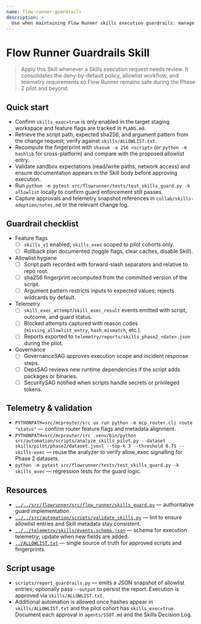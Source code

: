 ```yaml
---
name: flow-runner-guardrails
description: >
  Use when maintaining Flow Runner skills execution guardrails: manage skills_exec feature flags, allowlist hashes, sandbox expectations, and telemetry for approved scripts.
---
```


# Flow Runner Guardrails Skill

> Apply this Skill whenever a Skills execution request needs review. It consolidates the deny-by-default policy, allowlist workflow, and telemetry requirements so Flow Runner remains safe during the Phase 2 pilot and beyond.

## Quick start
- Confirm `skills_exec=true` is only enabled in the target staging workspace and feature flags are tracked in `PLANS.md`.
- Retrieve the script path, expected sha256, and argument pattern from the change request; verify against `skills/ALLOWLIST.txt`.
- Recompute the fingerprint with `shasum -a 256 <script>` (or `python -m hashlib` for cross-platform) and compare with the proposed allowlist entry.
- Validate sandbox expectations (read/write paths, network access) and ensure documentation appears in the Skill body before approving execution.
- Run `python -m pytest src/flowrunner/tests/test_skills_guard.py -k allowlist` locally to confirm guard enforcement still passes.
- Capture approvals and telemetry snapshot references in `collab/skills-adoption/notes.md` or the relevant change log.

## Guardrail checklist
- Feature flags
  - [ ] `skills_v1` enabled; `skills_exec` scoped to pilot cohorts only.
  - [ ] Rollback plan documented (toggle flags, clear caches, disable Skill).
- Allowlist hygiene
  - [ ] Script path recorded with forward-slash separators and relative to repo root.
  - [ ] sha256 fingerprint recomputed from the committed version of the script.
  - [ ] Argument pattern restricts inputs to expected values; rejects wildcards by default.
- Telemetry
  - [ ] `skill_exec_attempt`/`skill_exec_result` events emitted with script, outcome, and guard status.
  - [ ] Blocked attempts captured with reason codes (`missing_allowlist_entry`, `hash_mismatch`, etc.).
  - [ ] Reports exported to `telemetry/reports/skills_phase2_<date>.json` during the pilot.
- Governance
  - [ ] GovernanceSAG approves execution scope and incident response steps.
  - [ ] DepsSAG reviews new runtime dependencies if the script adds packages or binaries.
  - [ ] SecuritySAG notified when scripts handle secrets or privileged tokens.

## Telemetry & validation
- `PYTHONPATH=src/mcprouter/src uv run python -m mcp_router.cli route "status"` — confirm router feature flags and metadata alignment.
- `PYTHONPATH=src/mcprouter/src .venv/bin/python src/automation/scripts/analyze_skills_pilot.py --dataset skills/pilot/phase2/dataset.jsonl --top-k 3 --threshold 0.75 --skills-exec` — reuse the analyzer to verify allow_exec signalling for Phase 2 datasets.
- `python -m pytest src/flowrunner/tests/test_skills_guard.py -k skills_exec` — regression tests for the guard logic.

## Resources
- [`../../src/flowrunner/src/flow_runner/skills_guard.py`](../../src/flowrunner/src/flow_runner/skills_guard.py) — authoritative guard implementation.
- [`../../src/automation/scripts/validate_skills.py`](../../src/automation/scripts/validate_skills.py) — lint to ensure allowlist entries and Skill metadata stay consistent.
- [`../../telemetry/skills/events.schema.json`](../../telemetry/skills/events.schema.json) — schema for execution telemetry; update when new fields are added.
- [`../ALLOWLIST.txt`](../ALLOWLIST.txt) — single source of truth for approved scripts and fingerprints.

## Script usage
- `scripts/report_guardrails.py` — emits a JSON snapshot of allowlist entries; optionally pass `--output` to persist the report. Execution is approved via `skills/ALLOWLIST.txt`.
- Additional automation is allowed once hashes appear in `skills/ALLOWLIST.txt` and the pilot cohort has `skills_exec=true`. Document each approval in `agents/SSOT.md` and the Skills Decision Log.
